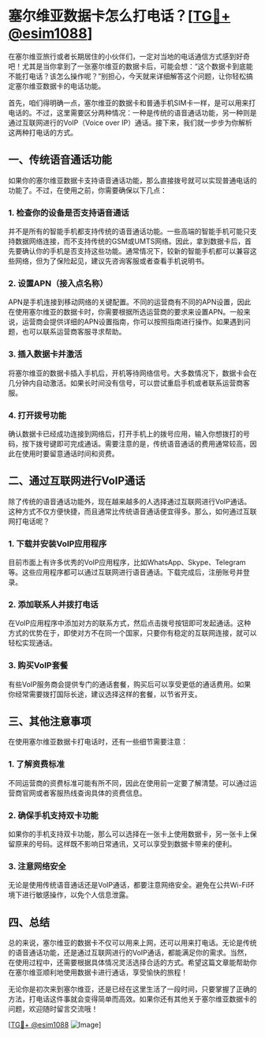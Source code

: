 # 塞尔维亚数据卡怎么打电话？[[TG💪+ @esim1088](https://t.me/s/esim1088)]

在塞尔维亚旅行或者长期居住的小伙伴们，一定对当地的电话通信方式感到好奇吧！尤其是当你拿到了一张塞尔维亚的数据卡后，可能会想：“这个数据卡到底能不能打电话？该怎么操作呢？”别担心，今天就来详细解答这个问题，让你轻松搞定塞尔维亚数据卡的电话功能。

首先，咱们得明确一点，塞尔维亚的数据卡和普通手机SIM卡一样，是可以用来打电话的。不过，这里需要区分两种情况：一种是传统的语音通话功能，另一种则是通过互联网进行的VoIP（Voice over IP）通话。接下来，我们就一步步为你解析这两种打电话的方式。

## 一、传统语音通话功能

如果你的塞尔维亚数据卡支持语音通话功能，那么直接拨号就可以实现普通电话的功能了。不过，在使用之前，你需要确保以下几点：

### 1. 检查你的设备是否支持语音通话

并不是所有的智能手机都支持传统的语音通话功能。一些高端的智能手机可能只支持数据网络连接，而不支持传统的GSM或UMTS网络。因此，拿到数据卡后，首先要确认你的手机是否支持这些功能。通常情况下，较新的智能手机都可以兼容这些网络，但为了保险起见，建议先咨询客服或者查看手机说明书。

### 2. 设置APN（接入点名称）

APN是手机连接到移动网络的关键配置。不同的运营商有不同的APN设置，因此在使用塞尔维亚的数据卡时，你需要根据所选运营商的要求来设置APN。一般来说，运营商会提供详细的APN设置指南，你可以按照指南进行操作。如果遇到问题，也可以联系运营商客服寻求帮助。

### 3. 插入数据卡并激活

将塞尔维亚的数据卡插入手机后，开机等待网络信号。大多数情况下，数据卡会在几分钟内自动激活。如果长时间没有信号，可以尝试重启手机或者联系运营商客服。

### 4. 打开拨号功能

确认数据卡已经成功连接到网络后，打开手机上的拨号应用，输入你想拨打的号码，按下拨号键即可完成通话。需要注意的是，传统语音通话的费用通常较高，因此在使用时要留意通话时间和资费。

## 二、通过互联网进行VoIP通话

除了传统的语音通话功能外，现在越来越多的人选择通过互联网进行VoIP通话。这种方式不仅方便快捷，而且通常比传统语音通话便宜得多。那么，如何通过互联网打电话呢？

### 1. 下载并安装VoIP应用程序

目前市面上有许多优秀的VoIP应用程序，比如WhatsApp、Skype、Telegram等。这些应用程序都可以通过互联网进行语音通话。下载完成后，注册账号并登录。

### 2. 添加联系人并拨打电话

在VoIP应用程序中添加对方的联系方式，然后点击拨号按钮即可发起通话。这种方式的优势在于，即使对方不在同一个国家，只要你有稳定的互联网连接，就可以轻松实现通话。

### 3. 购买VoIP套餐

有些VoIP服务商会提供专门的通话套餐，购买后可以享受更低的通话费用。如果你经常需要拨打国际长途，建议选择这样的套餐，以节省开支。

## 三、其他注意事项

在使用塞尔维亚数据卡打电话时，还有一些细节需要注意：

### 1. 了解资费标准

不同运营商的资费标准可能有所不同，因此在使用前一定要了解清楚。可以通过运营商官网或者客服热线查询具体的资费信息。

### 2. 确保手机支持双卡功能

如果你的手机支持双卡功能，那么可以选择在一张卡上使用数据卡，另一张卡上保留原来的号码。这样既不影响日常通讯，又可以享受到数据卡带来的便利。

### 3. 注意网络安全

无论是使用传统语音通话还是VoIP通话，都要注意网络安全。避免在公共Wi-Fi环境下进行敏感操作，以免个人信息泄露。

## 四、总结

总的来说，塞尔维亚的数据卡不仅可以用来上网，还可以用来打电话。无论是传统的语音通话功能，还是通过互联网进行的VoIP通话，都能满足你的需求。当然，在使用过程中，还需要根据具体情况灵活选择合适的方式。希望这篇文章能帮助你在塞尔维亚顺利地使用数据卡进行通话，享受愉快的旅程！

无论你是初次来到塞尔维亚，还是已经在这里生活了一段时间，只要掌握了正确的方法，打电话这件事就会变得简单而高效。如果你还有其他关于塞尔维亚数据卡的问题，欢迎随时留言交流哦！

[[TG💪+ @esim1088](https://t.me/s/esim1088) ![Image](https://i.postimg.cc/4NQfJmqS/Snipaste-2025-05-13-00-14-12.png)]